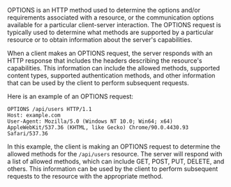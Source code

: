 OPTIONS is an HTTP method used to determine the options and/or requirements associated with a resource, or the communication options available for a particular client-server interaction. The OPTIONS request is typically used to determine what methods are supported by a particular resource or to obtain information about the server's capabilities.

When a client makes an OPTIONS request, the server responds with an HTTP response that includes the headers describing the resource's capabilities. This information can include the allowed methods, supported content types, supported authentication methods, and other information that can be used by the client to perform subsequent requests.

Here is an example of an OPTIONS request:

```
OPTIONS /api/users HTTP/1.1
Host: example.com
User-Agent: Mozilla/5.0 (Windows NT 10.0; Win64; x64) AppleWebKit/537.36 (KHTML, like Gecko) Chrome/90.0.4430.93 Safari/537.36
```

In this example, the client is making an OPTIONS request to determine the allowed methods for the `/api/users` resource. The server will respond with a list of allowed methods, which can include GET, POST, PUT, DELETE, and others. This information can be used by the client to perform subsequent requests to the resource with the appropriate method.